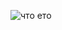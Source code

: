 ![что ето](https://github-readme-stats.vercel.app/api?username=rilaveon&show_icons=true&theme=dark)
